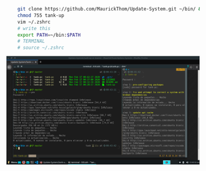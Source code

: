 
````sh
    git clone https://github.com/MaurickThom/Update-System.git ~/bin/ && cd ~/bin/
    chmod 755 tank-up
    vim ~/.zshrc
    # write this
    export PATH=~/bin:$PATH
    # TERMINAL
    # source ~/.zshrc

````

![alt](/img/Captura&#32;de&#32;pantalla_2020-02-17_00-43-55.png)
